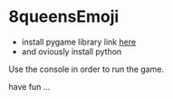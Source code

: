 # 8queensEmoji
- install pygame library link [here](https://www.pygame.org/download.shtml)
- and oviously install python

Use the console in order to run the game.

have fun ...
